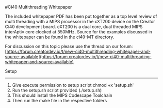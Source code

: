 #Ci40 Multithreading Whitepaper

The included whitepaper PDF has been put together as a top level review of multi threading with a MIPS processor in the cXT200 device on the Creator Ci40 development board. cXT200 is a dual core, dual threaded MIPS interAptiv core clocked at 550MHz.  Source for the examples discussed in the whitepaper can be found in the ci40-MT directory.

For discussion on this topic please use the thread on our forum: [https://forum.creatordev.io/t/new-ci40-multithreading-whitepaper-and-source-available](https://forum.creatordev.io/t/new-ci40-multithreading-whitepaper-and-source-available)

Setup
______
1. Give execute permission to setup script chmod +x 'setup.sh'
2. Run the setup.sh script provided (./setup.sh)
3. This should install the MIPS Codescape Toolchain
4. Then run the make file in the respective folders

